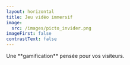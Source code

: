 ```yaml
---
layout: horizontal
title: Jeu vidéo immersif
image:
  src: /images/picto_invider.png
imageFirst: false
contrastText: false
---
```

Une \*\*gamification\*\* pensée pour vos visiteurs.
